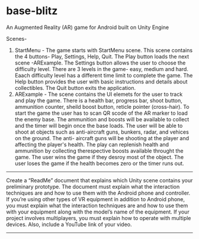 # base-blitz
An Augmented Reality (AR) game for Android built on Unity Engine

Scenes-
1. StartMenu - The game starts with StartMenu scene. This scene contains the 4 buttons- Play, Settings, Help, Quit. The Play button loads the next scene -ARExample. The Settings button allows the user to choose the difficulty level. There are 3 levels in the game- easy, medium and hard. Eaach difficulty level has a different time limit to complete the game. The Help button provides the user with basic instructions and details about collectibles. The Quit button exits the application.
2. ARExample - The scene contains the UI elemets for the user to track and play the game. There is a health bar, progress bar, shoot button, ammunition counter, sheild boost button, reticle pointer (cross-hair). To start the game the user has to scan QR scode of the AR marker to load the enemy base. The ammunition and boosts will be available to collect and the timer will begin once the base loads. The user will be able to shoot at objects  such as anti-aircraft guns, bunkers, radar, and vehices on the ground. The anti- aircraft guns will be shooting at the player and affecting the player's health. The play can replenish health and ammunition  by collecting therespective boosts available throught the game. The user wins the game if they desroy most of the object. The user loses the game if the health becomes zero or the timer runs out.


--------------------------------------------
Create a “ReadMe” document that explains which Unity scene contains your preliminary prototype. The document must explain what the interaction techniques are and how to use them with the Android phone and controller. If you’re using other types of VR equipment in addition to Android phone, you must explain what the interaction techniques are and how to use them with your equipment along with the model’s name of the equipment. If your project involves multiplayers, you must explain how to operate with multiple devices. Also, include a YouTube link of your video.

------------------------------

